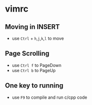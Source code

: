 # vimrc
## Moving in INSERT
- use `Ctrl` + `h`,`j`,`k`,`l` to move
## Page Scrolling
- use `Ctrl f` to PageDown
- use `Ctrl b` to PageUp
## One key to running
- use `F9` to compile and run c/cpp code
